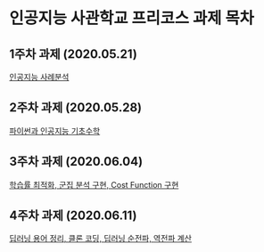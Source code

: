 # 인공지능 사관학교 프리코스 과제 목차

## 1주차 과제 (2020.05.21)
[인공지능 사례분석](https://github.com/dryhusky/-/blob/master/%EC%9D%B8%EA%B3%B5%EC%A7%80%EB%8A%A5%EC%82%AC%EA%B4%80%ED%95%99%EA%B5%90_%ED%94%84%EB%A6%AC%EC%BD%94%EC%8A%A4_%EA%B3%BC%EC%A0%9C_1%EC%A3%BC%EC%B0%A8.ipynb)

## 2주차 과제 (2020.05.28)
[파이썬과 인공지능 기초수학](https://github.com/dryhusky/-/blob/master/%EC%9D%B8%EA%B3%B5%EC%A7%80%EB%8A%A5%EC%82%AC%EA%B4%80%ED%95%99%EA%B5%90_%ED%94%84%EB%A6%AC%EC%BD%94%EC%8A%A4_%EA%B3%BC%EC%A0%9C_2%EC%A3%BC%EC%B0%A8.ipynb)

## 3주차 과제 (2020.06.04)
[학습률 최적화, 군집 분석 구현, Cost Function 구현](https://github.com/dryhusky/-/blob/master/%EC%9D%B8%EA%B3%B5%EC%A7%80%EB%8A%A5%EC%82%AC%EA%B4%80%ED%95%99%EA%B5%90_%ED%94%84%EB%A6%AC%EC%BD%94%EC%8A%A4_%EA%B3%BC%EC%A0%9C_3%EC%A3%BC%EC%B0%A8.ipynb)

## 4주차 과제 (2020.06.11)
[딥러닝 용어 정리, 클론 코딩, 딥러닝 순전파, 역전파 계산](https://github.com/dryhusky/-/blob/master/%EC%9D%B8%EA%B3%B5%EC%A7%80%EB%8A%A5%EC%82%AC%EA%B4%80%ED%95%99%EA%B5%90_%ED%94%84%EB%A6%AC%EC%BD%94%EC%8A%A4_%EA%B3%BC%EC%A0%9C_4%EC%A3%BC%EC%B0%A8.ipynb)
